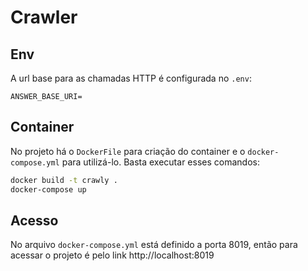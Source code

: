 # Crawler

## Env
A url base para as chamadas HTTP é configurada no `.env`:
```
ANSWER_BASE_URI=
```

## Container

No projeto há o `DockerFile` para criação do container e o `docker-compose.yml` para utilizá-lo.
Basta executar esses comandos:
```bash
docker build -t crawly .
docker-compose up
```

## Acesso
No arquivo `docker-compose.yml` está definido a porta 8019, então para acessar o projeto é pelo link http://localhost:8019